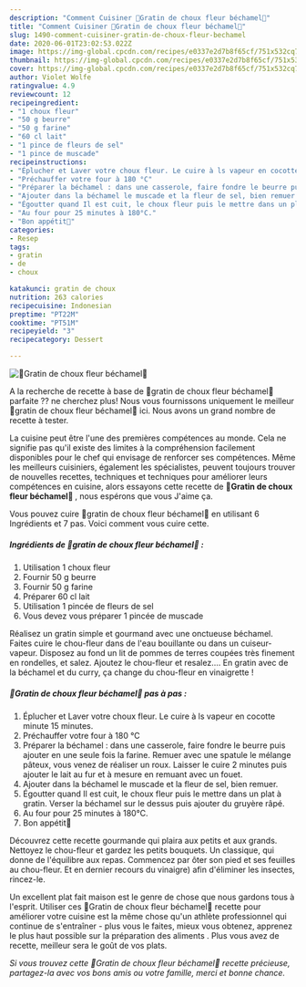 ```yaml
---
description: "Comment Cuisiner 🔸Gratin de choux fleur béchamel🔸"
title: "Comment Cuisiner 🔸Gratin de choux fleur béchamel🔸"
slug: 1490-comment-cuisiner-gratin-de-choux-fleur-bechamel
date: 2020-06-01T23:02:53.022Z
image: https://img-global.cpcdn.com/recipes/e0337e2d7b8f65cf/751x532cq70/🔸gratin-de-choux-fleur-bechamel🔸-photo-principale-de-la-recette.jpg
thumbnail: https://img-global.cpcdn.com/recipes/e0337e2d7b8f65cf/751x532cq70/🔸gratin-de-choux-fleur-bechamel🔸-photo-principale-de-la-recette.jpg
cover: https://img-global.cpcdn.com/recipes/e0337e2d7b8f65cf/751x532cq70/🔸gratin-de-choux-fleur-bechamel🔸-photo-principale-de-la-recette.jpg
author: Violet Wolfe
ratingvalue: 4.9
reviewcount: 12
recipeingredient:
- "1 choux fleur"
- "50 g beurre"
- "50 g farine"
- "60 cl lait"
- "1 pince de fleurs de sel"
- "1 pince de muscade"
recipeinstructions:
- "Éplucher et Laver votre choux fleur. Le cuire à ls vapeur en cocotte minute 15 minutes."
- "Préchauffer votre four à 180 °C"
- "Préparer la béchamel : dans une casserole, faire fondre le beurre puis ajouter en une seule fois la farine. Remuer avec une spatule le mélange pâteux, vous venez de réaliser un roux. Laisser le cuire 2 minutes puis ajouter le lait au fur et à mesure en remuant avec un fouet."
- "Ajouter dans la béchamel le muscade et la fleur de sel, bien remuer."
- "Égoutter quand Il est cuit, le choux fleur puis le mettre dans un plat à gratin. Verser la béchamel sur le dessus puis ajouter du gruyère râpé."
- "Au four pour 25 minutes à 180°C."
- "Bon appétit🍴"
categories:
- Resep
tags:
- gratin
- de
- choux

katakunci: gratin de choux 
nutrition: 263 calories
recipecuisine: Indonesian
preptime: "PT22M"
cooktime: "PT51M"
recipeyield: "3"
recipecategory: Dessert

---
```



![🔸Gratin de choux fleur béchamel🔸](https://img-global.cpcdn.com/recipes/e0337e2d7b8f65cf/751x532cq70/🔸gratin-de-choux-fleur-bechamel🔸-photo-principale-de-la-recette.jpg)

A la recherche de recette à base de 🔸gratin de choux fleur béchamel🔸 parfaite ?? ne cherchez plus! Nous vous fournissons uniquement le meilleur 🔸gratin de choux fleur béchamel🔸 ici. Nous avons un grand nombre de recette à tester.

La cuisine peut être l'une des premières compétences au monde. Cela ne signifie pas qu'il existe des limites à la compréhension facilement disponibles pour le chef qui envisage de renforcer ses compétences. Même les meilleurs cuisiniers, également les spécialistes, peuvent toujours trouver de nouvelles recettes, techniques et techniques pour améliorer leurs compétences en cuisine, alors essayons cette recette de <strong> 🔸Gratin de choux fleur béchamel🔸 </strong>, nous espérons que vous J'aime ça.

<!--inarticleads1-->

Vous pouvez cuire 🔸gratin de choux fleur béchamel🔸 en utilisant 6 Ingrédients et 7 pas. Voici comment vous cuire cette.

##### Ingrédients de 🔸gratin de choux fleur béchamel🔸 :

1. Utilisation 1 choux fleur
1. Fournir 50 g beurre
1. Fournir 50 g farine
1. Préparer 60 cl lait
1. Utilisation 1 pincée de fleurs de sel
1. Vous devez vous préparer 1 pincée de muscade


Réalisez un gratin simple et gourmand avec une onctueuse béchamel. Faites cuire le chou-fleur dans de l&#39;eau bouillante ou dans un cuiseur-vapeur. Disposez au fond un lit de pommes de terres coupées très finement en rondelles, et salez. Ajoutez le chou-fleur et resalez.… En gratin avec de la béchamel et du curry, ça change du chou-fleur en vinaigrette ! 

<!--inarticleads2-->

##### 🔸Gratin de choux fleur béchamel🔸 pas à pas :

1. Éplucher et Laver votre choux fleur. Le cuire à ls vapeur en cocotte minute 15 minutes.
1. Préchauffer votre four à 180 °C
1. Préparer la béchamel : dans une casserole, faire fondre le beurre puis ajouter en une seule fois la farine. Remuer avec une spatule le mélange pâteux, vous venez de réaliser un roux. Laisser le cuire 2 minutes puis ajouter le lait au fur et à mesure en remuant avec un fouet.
1. Ajouter dans la béchamel le muscade et la fleur de sel, bien remuer.
1. Égoutter quand Il est cuit, le choux fleur puis le mettre dans un plat à gratin. Verser la béchamel sur le dessus puis ajouter du gruyère râpé.
1. Au four pour 25 minutes à 180°C.
1. Bon appétit🍴


Découvrez cette recette gourmande qui plaira aux petits et aux grands. Nettoyez le chou-fleur et gardez les petits bouquets. Un classique, qui donne de l&#39;équilibre aux repas. Commencez par ôter son pied et ses feuilles au chou-fleur. Et en dernier recours du vinaigre) afin d&#39;éliminer les insectes, rincez-le. 

<!--inarticleads1-->

<p>
Un excellent plat fait maison est le genre de chose que nous gardons tous à l'esprit. Utiliser ces 🔸Gratin de choux fleur béchamel🔸 recette pour améliorer votre cuisine est la même chose qu'un athlète professionnel qui continue de s'entraîner - plus vous le faites, mieux vous obtenez, apprenez le plus haut possible sur la préparation des aliments . Plus vous avez de recette, meilleur sera le goût de vos plats.
</p>

<p>
<i>Si vous trouvez cette 🔸Gratin de choux fleur béchamel🔸 recette précieuse, partagez-la avec vos bons amis ou votre famille, merci et bonne chance.</i>
</p>
